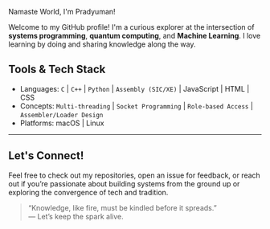 Namaste World, I'm Pradyuman!

Welcome to my GitHub profile! I'm a curious explorer at the intersection of **systems programming**, **quantum computing**, and **Machine Learning**. I love learning by doing and sharing knowledge along the way.


## Tools & Tech Stack

- Languages: `C` | `C++` | `Python` | `Assembly (SIC/XE)` | JavaScript | HTML | CSS
- Concepts: `Multi-threading` | `Socket Programming` | `Role-based Access` | `Assembler/Loader Design`
- Platforms: macOS | Linux

---

## Let's Connect!

Feel free to check out my repositories, open an issue for feedback, or reach out if you’re passionate about building systems from the ground up or exploring the convergence of tech and tradition.

> “Knowledge, like fire, must be kindled before it spreads.”  
> — Let’s keep the spark alive.

